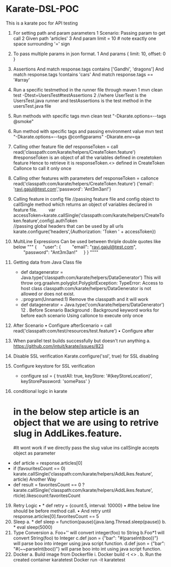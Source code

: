 # Karate-DSL-POC
This is a karate poc for API testing
1. For setting path and param parameters
    1 	Scenario: Passing param to get call
    2 	Given path 'articles'
    3 	And param limit = 10   # note exactly one space surrounding '=' sign
2. To pass multiple params in json format.
    1 	And params { limit: 10, offset: 0 }
3. Assertions
	And match response.tags contains ['Gandhi', 'dragons']
	And match response.tags !contains 'cars'
	And match response.tags == '#array'	
4. Run a specific testmethod in the runner file through maven
    1 	mvn clean test -Dtest=UsersTest#testAssertions
    2 	 //where  UserTest is the UsersTest.java runner and testAssertions is the test method in the usersTest.java file
	
5. Run methods with specific tags
	mvn clean test "-Dkarate.options=--tags @smoke"

6. Run method with specific tags and passing environment value
	mvn test "-Dkarate.options=--tags @configparams" -Dkarate.env=qa
	
7. Calling other feature file
	def responseToken = call read('classpath:com/karate/helpers/CreateToken.feature')
	#responseToken is an object of all the variables defined in createtoken feature
	Hence to retrieve it is responseToken.<<variablename>> defined in CreateToken
	Callonce to call it only once
	
8. Calling other features with parameters
	def responseToken = callonce read('classpath:com/karate/helpers/CreateToken.feature') {'email': 'ravi.gajul@test.com','password': 'Ant3m3an!'}
	
9. Calling feature in config file
	//passing feature file and config object to callSingle method which returns an object of variables declared in feature file.        
	    var accessToken=karate.callSingle('classpath:com/karate/helpers/CreateToken.feature',config).authToken	
	    //passing global headers that can be used by all urls
	            karate.configure('headers',{Authorization: 'Token ' + accessToken})  
10. MultiLine Expressions 
	 Can be used between thriple double quotes like below 
	"""
	{
	    "user": {
	        "email": "ravi.gajul@test.com",
	        "password": "Ant3m3an!"
	    }
	}
	""""
11. Getting data from Java Class file
	* def datagenerator = Java.type('classpath:com/karate/helpers/DataGenerator')
	This will throw 
	org.graalvm.polyglot.PolyglotException: TypeError: Access to host class classpath:com/karate/helpers/DataGenerator is not allowed or does not exist.
	- <js>.:program(Unnamed:1)
	Remove the classpath and it will work
	* def datagenerator = Java.type('com/karate/helpers/DataGenerator')
12 . Before Scenario
	Background : Background keyword works for before each scenario
	Using callonce to execute only once
13. After Scenario
	• Configure afterScenario = call read('classpath:com/test/resources/test.feature')
	• Configure after
14. When parallel test builds successfully but doesn't run anything
	a. https://github.com/intuit/karate/issues/823
	<!-- <configuration>
		<argLine>-Dfile.encoding=UTF-8</argLine>
		<includes>
			<include>com/karate/features/RunnerTest.java</include>
		</includes>
		<systemProperties>
			<karate.options>--tags ~@ignore</karate.options>
		</systemProperties>
	</configuration> -->
	
15. Disable SSL verification
	Karate.configure('ssl', true) for SSL disabling

16. Configure keystore for SSL verification	
	* configure ssl = { trustAll: true, keyStore: '#(keyStoreLocation)', keyStorePassword: 'somePass' }
	
17. conditional logic in karate
    # in the below step article is an object that we are using to retrive slug in AddLikes.feature. 
    #It wont work if we directly pass the slug value ins callSingle accepts object as parameter
   * def article = response.articles[0]
   * if (favouritesCount == 0) karate.callSingle('classpath:com/karate/helpers/AddLikes.feature', article)
   Another Way
   * def result = favoritesCount == 0 ? karate.callSingle('classpath:com/karate/helpers/AddLikes.feature',   rticle).likescount:favoritesCount 
19. Retry Logic
• * def retry = {count:5, interval: 10000}
• #the below line should be before method call.
• And retry until response.articles[0].favoritesCount == 5
20. Sleep
a. * def sleep = function(pause){java.lang.Thread.sleep(pause)}
b. * eval sleep(5000)
21. Type Conversion
a. Foo+'' will convert integer(foo) to String
b.Foo*1 will convert String(foo) to Integer
c.def json = {"bar": "#(parseInt(boo))"} will parse boo into integer using java script function.
d.def json = {"bar": "#(~~parseInt(boo))"} will parse boo into int using java script function.
22. Docker
a. Build image from Dockerfile
i. Docker build -t <<name of the container--karatetest>> .
b. Run the created container karatetest
Docker run -it karatetest